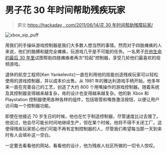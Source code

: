 # 男子花 30 年时间帮助残疾玩家

> 原文:[https://hackaday . com/2011/06/14/花 30 年时间帮助残障玩家/](https://hackaday.com/2011/06/14/man-spends-30-years-helping-disabled-gamers/)

![xbox_sip_puff](../Images/a0189b920d443f37c26603ec0554a367.png "xbox_sip_puff")

用我们的手操纵游戏控制器是我们大多数人想当然的事情。然而对于四肢瘫痪的人来说，他们的胳膊和腿完全瘫痪，玩游戏几乎是不可能的任务。一名男子[在他生命的最后 30 年里](http://www.neatorama.com/2011/06/11/30-years-of-helping-disabled-gamers/)试图帮助四肢瘫痪者再次“捡起”控制器，享受几轮他们最喜欢的视频游戏。

退休的航空工程师[Ken Yankelevitz]一直在利用他的技能创造残疾玩家可以轻松使用的游戏控制器，并以成本价出售。从 1981 年的雅达利游戏手柄开始，他多年来一直在完善自己的工艺，创造了大约 800 个用嘴操作的游戏控制器。随着系统及其控制器变得越来越复杂，肯的设计也变得越来越复杂。他的新 Xbox 和 Playstation 控制器使用各种各样的组件，包括吸管和嘴唇激活按钮，以便让用户访问每一个控制器功能。

即使在他接近 70 岁生日的时候，他也在忙于制造控制器，尽管速度比过去慢了。他说过，他会尽可能长时间地继续生产，但在某个时候，他将不得不关闭工厂。这使得残疾玩家担心他们可能不再有定制控制器的人，尽管我们希望每当那一天到来时有人会填补这一空白。

一定要去看看他的网站，看看他的设计，他为残疾人社区所做的一切令人惊叹。